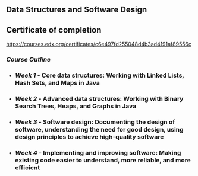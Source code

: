 ## Data Structures and Software Design

## Certificate of completion

https://courses.edx.org/certificates/c6e497fd255048d4b3ad4191af89556c

### *Course Outline*

* ### *Week 1* - Core data structures: Working with Linked Lists, Hash Sets, and Maps in Java
* ### *Week 2* - Advanced data structures: Working with Binary Search Trees, Heaps, and Graphs in Java 
* ### *Week 3* - Software design: Documenting the design of software, understanding the need for good design, using design principles to achieve high-quality software
* ### *Week 4* - Implementing and improving software: Making existing code easier to understand, more reliable, and more efficient
